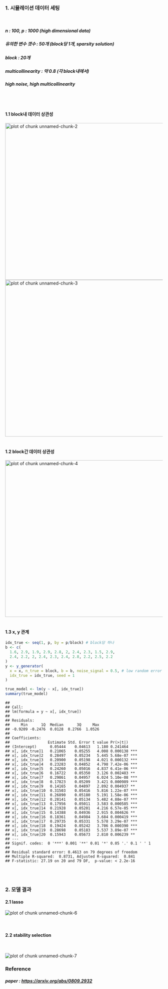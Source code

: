 



### 1. 시뮬레이션 데이터 세팅
<br>  

##### n : 100, p : 1000 (high dimensional data)
##### 유의한 변수 갯수 : 50개 (block당 1개, sparsity solution)
##### block : 20개
##### multicollinearity : 약 0.8 (각 block내에서)
##### high noise, high multicollinearity
<br>  
<br>  

#### 1.1 block내 데이터 상관성
<img src="figure/unnamed-chunk-2-1.png" title="plot of chunk unnamed-chunk-2" alt="plot of chunk unnamed-chunk-2" width="600px" height="500px" />
<img src="figure/unnamed-chunk-3-1.png" title="plot of chunk unnamed-chunk-3" alt="plot of chunk unnamed-chunk-3" width="600px" height="500px" />
<br>  
<br>  

#### 1.2 block간 데이터 상관성
<img src="figure/unnamed-chunk-4-1.png" title="plot of chunk unnamed-chunk-4" alt="plot of chunk unnamed-chunk-4" width="600px" height="500px" />
<br>  
<br>  

#### 1.3 x, y 관계

```r
idx_true <- seq(1, p, by = p/block) # block당 하나
b <- c(
  1.6, 2.9, 1.9, 2.9, 2.8, 2, 2.4, 2.3, 1.5, 2.9,
  2.4, 2.2, 2, 2.4, 2.3, 2.4, 2.8, 2.2, 2.5, 2.2
)
y <- y_generator(
  x = x, n_true = block, b = b, noise_signal = 0.5, # low random error
  idx_true = idx_true, seed = 1
)

true_model <- lm(y ~ x[, idx_true])
summary(true_model)
```

```
## 
## Call:
## lm(formula = y ~ x[, idx_true])
## 
## Residuals:
##     Min      1Q  Median      3Q     Max 
## -0.9209 -0.2476  0.0128  0.2766  1.0526 
## 
## Coefficients:
##                 Estimate Std. Error t value Pr(>|t|)    
## (Intercept)      0.05444    0.04613   1.180 0.241464    
## x[, idx_true]1   0.21065    0.05255   4.008 0.000138 ***
## x[, idx_true]2   0.28497    0.05234   5.445 5.68e-07 ***
## x[, idx_true]3   0.20900    0.05198   4.021 0.000132 ***
## x[, idx_true]4   0.23283    0.04852   4.798 7.42e-06 ***
## x[, idx_true]5   0.24260    0.05016   4.837 6.41e-06 ***
## x[, idx_true]6   0.16722    0.05350   3.126 0.002483 ** 
## x[, idx_true]7   0.29861    0.04957   6.024 5.10e-08 ***
## x[, idx_true]8   0.17823    0.05209   3.421 0.000989 ***
## x[, idx_true]9   0.14165    0.04897   2.892 0.004937 ** 
## x[, idx_true]10  0.31503    0.05416   5.816 1.22e-07 ***
## x[, idx_true]11  0.26890    0.05180   5.191 1.58e-06 ***
## x[, idx_true]12  0.28141    0.05134   5.482 4.88e-07 ***
## x[, idx_true]13  0.17956    0.05011   3.583 0.000585 ***
## x[, idx_true]14  0.21928    0.05201   4.216 6.57e-05 ***
## x[, idx_true]15  0.14388    0.04936   2.915 0.004626 ** 
## x[, idx_true]16  0.18361    0.04984   3.684 0.000419 ***
## x[, idx_true]17  0.29735    0.05331   5.578 3.29e-07 ***
## x[, idx_true]18  0.19424    0.05242   3.706 0.000390 ***
## x[, idx_true]19  0.28698    0.05183   5.537 3.89e-07 ***
## x[, idx_true]20  0.15943    0.05673   2.810 0.006239 ** 
## ---
## Signif. codes:  0 '***' 0.001 '**' 0.01 '*' 0.05 '.' 0.1 ' ' 1
## 
## Residual standard error: 0.4613 on 79 degrees of freedom
## Multiple R-squared:  0.8731,	Adjusted R-squared:  0.841 
## F-statistic: 27.19 on 20 and 79 DF,  p-value: < 2.2e-16
```
<br>  
<br>  

### 2. 모델 결과
#### 2.1 lasso
![plot of chunk unnamed-chunk-6](figure/unnamed-chunk-6-1.png)
<br>  
<br>  

#### 2.2 stability selection
<br>  

![plot of chunk unnamed-chunk-7](figure/unnamed-chunk-7-1.png)
<br>  

### Reference  
##### paper : https://arxiv.org/abs/0809.2932  
